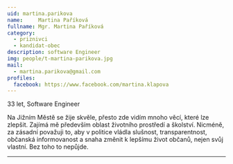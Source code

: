 ```yaml
---
uid: martina.parikova
name:     Martina Paříková
fullname: Mgr. Martina Paříková
category:
  - priznivci
  - kandidat-obec
description: software Engineer
img: people/t-martina-parikova.jpg
mail:
  - martina.parikova@gmail.com
profiles:
  facebook: https://www.facebook.com/martina.klapova
---
```


33 let, Software Engineer

Na Jižním Městě se žije skvěle, přesto zde vidím mnoho věcí, které lze zlepšit. Zajímá mě především oblast životního prostředí a školství. Nicméně, za zásadní považuji to, aby v politice vládla slušnost, transparentnost, občanská informovanost a snaha změnit k lepšímu život občanů, nejen svůj vlastní. Bez toho to nepůjde.


---